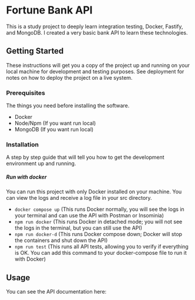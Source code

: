 # Fortune Bank API

This is a study project to deeply learn integration testing, Docker, Fastify, and MongoDB. I created a very basic bank API to learn these technologies.

## Getting Started

These instructions will get you a copy of the project up and running on your local machine for development and testing purposes. See deployment for notes on how to deploy the project on a live system.

### Prerequisites

The things you need before installing the software.

* Docker
* Node/Npm (If you want run local)
* MongoDB (If you want run local)

### Installation

A step by step guide that will tell you how to get the development environment up and running.

##### Run with docker

You can run this project with only Docker installed on your machine. You can view the logs and receive a log file in your src directory.

* `docker compose up` (This runs Docker normally, you will see the logs in your terminal and can use the API with Postman or Insominia)
* `npm run docker` (This runs Docker in detached mode; you will not see the logs in the terminal, but you can still use the API)
* `npm run docker-d` (This runs Docker compose down; Docker will stop the containers and shut down the API)
* `npm run test` (This runs all API tests, allowing you to verify if everything is OK. You can add this command to your docker-compose file to run it with Docker)

## Usage

You can see the API documentation here: 

